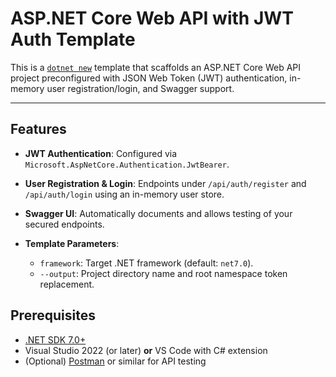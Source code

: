 # ASP.NET Core Web API with JWT Auth Template

This is a [`dotnet new`](https://docs.microsoft.com/dotnet/core/tools/dotnet-new) template that scaffolds an ASP.NET Core Web API project preconfigured with JSON Web Token (JWT) authentication, in-memory user registration/login, and Swagger support.

---

## Features

* **JWT Authentication**: Configured via `Microsoft.AspNetCore.Authentication.JwtBearer`.
* **User Registration & Login**: Endpoints under `/api/auth/register` and `/api/auth/login` using an in-memory user store.
* **Swagger UI**: Automatically documents and allows testing of your secured endpoints.
* **Template Parameters**:

  * `framework`: Target .NET framework (default: `net7.0`).
  * `--output`: Project directory name and root namespace token replacement.

## Prerequisites

* [.NET SDK 7.0+](https://dotnet.microsoft.com/download)
* Visual Studio 2022 (or later) **or** VS Code with C# extension
* (Optional) [Postman](https://www.postman.com/) or similar for API testing


